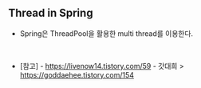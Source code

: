 ## Thread in Spring

* Spring은 ThreadPool을 활용한 multi thread를 이용한다.

<br>




* [참고]
  *-* https://livenow14.tistory.com/59
  *-* 갓대희 > https://goddaehee.tistory.com/154 
